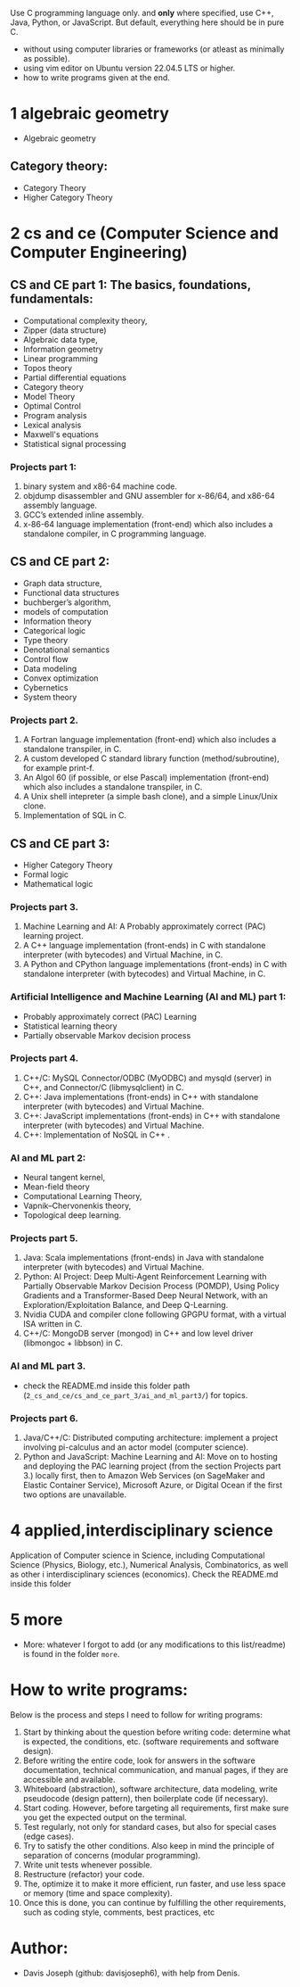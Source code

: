 Use C programming language only. and **only** where specified, use C++, Java, Python, or JavaScript. But default, everything here should be in pure C.
- without using computer libraries or frameworks (or atleast as minimally as possible).
- using vim editor on Ubuntu version 22.04.5 LTS or higher.
- how to write programs given at the end.

# 1 algebraic geometry
- Algebraic geometry
## Category theory:
- Category Theory
- Higher Category Theory 

# 2 cs and ce (Computer Science and Computer Engineering)

## CS and CE part 1: The basics, foundations, fundamentals:
- Computational complexity theory,
- Zipper (data structure)
- Algebraic data type, 
- Information geometry
- Linear programming 
- Topos theory
- Partial differential equations
- Category theory
- Model Theory
- Optimal Control
- Program analysis
- Lexical analysis
- Maxwell's equations
- Statistical signal processing

### Projects part 1:
1. binary system and x86-64 machine code. 
2. objdump disassembler and GNU assembler for x-86/64, and x86-64 assembly language. 
3. GCC’s extended inline assembly.
4. x-86-64 language implementation (front-end) which also includes a standalone compiler, in C programming language.

## CS and CE part 2:
- Graph data structure,
- Functional data structures
- buchberger’s algorithm,
- models of computation
- Information theory
- Categorical logic
- Type theory
- Denotational semantics
- Control flow
- Data modeling
- Convex optimization
- Cybernetics
- System theory

### Projects part 2. 
1. A Fortran language implementation (front-end) which also includes a standalone transpiler, in C.
2. A custom developed C standard library function (method/subroutine), for example print-f.
3. An Algol 60 (if possible, or else Pascal) implementation (front-end) which also includes a standalone transpiler, in C.
4. A Unix shell intepreter (a simple bash clone), and a simple Linux/Unix clone.
5. Implementation of SQL in C.

## CS and CE part 3:
- Higher Category Theory
- Formal logic
- Mathematical logic

### Projects part 3.
1. Machine Learning and AI: A Probably approximately correct (PAC) learning project.
2. A C++ language implementation (front-ends) in C with standalone interpreter (with bytecodes) and Virtual Machine, in C.
3. A Python and CPython language implementations (front-ends) in C with standalone interpreter (with bytecodes) and Virtual Machine, in C.

### Artificial Intelligence and Machine Learning (AI and ML) part 1:
- Probably approximately correct (PAC) Learning
- Statistical learning theory
- Partially observable Markov decision process

### Projects part 4.
1. C++/C: MySQL Connector/ODBC (MyODBC) and mysqld (server) in C++, and Connector/C (libmysqlclient) in C. 
2. C++: Java implementations (front-ends) in C++ with standalone interpreter (with bytecodes) and Virtual Machine.
3. C++: JavaScript implementations (front-ends) in C++ with standalone interpreter (with bytecodes) and Virtual Machine.
4. C++: Implementation of NoSQL in C++ .

### AI and ML part 2:
- Neural tangent kernel,
- Mean-field theory
- Computational Learning Theory,
- Vapnik–Chervonenkis theory,
- Topological deep learning.

### Projects part 5.
1. Java: Scala implementations (front-ends) in Java with standalone interpreter (with bytecodes) and Virtual Machine.
2. Python: AI Project: Deep Multi-Agent Reinforcement Learning with Partially Observable Markov Decision Process (POMDP), Using Policy Gradients and a Transformer-Based Deep Neural Network, with an Exploration/Exploitation Balance, and Deep Q-Learning.
3. Nvidia CUDA and compiler clone following GPGPU format, with a virtual ISA written in C.  
4. C++/C: MongoDB server (mongod) in C++ and low level driver (libmongoc + libbson) in C.

### AI and ML part 3.
- check the README.md inside this folder path (`2_cs_and_ce/cs_and_ce_part_3/ai_and_ml_part3/`) for topics.

### Projects part 6.
1. Java/C++/C: Distributed computing architecture: implement a project involving pi-calculus and an actor model (computer science).
2. Python and JavaScript: Machine Learning and AI: Move on to hosting and deploying the PAC learning project (from the section Projects part 3.) locally first, then to Amazon Web Services (on SageMaker and Elastic Container Service), Microsoft Azure, or Digital Ocean if the first two options are unavailable.

# 4 applied,interdisciplinary science
Application of Computer science in Science, including Computational Science (Physics, Biology, etc.), Numerical Analysis, Combinatorics, as well as other i interdisciplinary sciences (economics). Check the README.md inside this folder

# 5 more
- More: whatever I forgot to add (or any modifications to this list/readme) is found in the folder `more`.

# How to write programs:

Below is the process and steps I need to follow for writing programs: 
1. Start by thinking about the question before writing code: determine what is expected, the conditions, etc. (software requirements and software design). 
2. Before writing the entire code, look for answers in the software documentation, technical communication, and manual pages, if they are accessible and available. 
3. Whiteboard (abstraction), software architecture, data modeling, write pseudocode (design pattern), then boilerplate code (if necessary). 
4. Start coding. However, before targeting all requirements, first make sure you get the expected output on the terminal. 
5. Test regularly, not only for standard cases, but also for special cases (edge cases). 
6. Try to satisfy the other conditions. Also keep in mind the principle of separation of concerns (modular programming). 
7. Write unit tests whenever possible. 
8. Restructure (refactor) your code. 
9. The, optimize it to make it more efficient, run faster, and use less space or memory (time and space complexity). 
10. Once this is done, you can continue by fulfilling the other requirements, such as coding style, comments, best practices, etc

# Author:
- Davis Joseph (github: davisjoseph6), with help from Denis.
